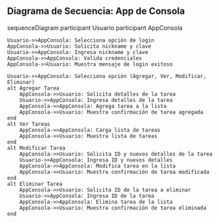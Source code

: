 ## Diagrama de Secuencia: App de Consola

sequenceDiagram
    participant Usuario
    participant AppConsola

    Usuario->>AppConsola: Selecciona opción de login
    AppConsola->>Usuario: Solicita nickname y clave
    Usuario->>AppConsola: Ingresa nickname y clave
    AppConsola->>AppConsola: Valida credenciales
    AppConsola->>Usuario: Muestra mensaje de login exitoso

    Usuario->>AppConsola: Selecciona opción (Agregar, Ver, Modificar, Eliminar)
    alt Agregar Tarea
        AppConsola->>Usuario: Solicita detalles de la tarea
        Usuario->>AppConsola: Ingresa detalles de la tarea
        AppConsola->>AppConsola: Agrega tarea a la lista
        AppConsola->>Usuario: Muestra confirmación de tarea agregada
    end
    alt Ver Tareas
        AppConsola->>AppConsola: Carga lista de tareas
        AppConsola->>Usuario: Muestra lista de tareas
    end
    alt Modificar Tarea
        AppConsola->>Usuario: Solicita ID y nuevos detalles de la tarea
        Usuario->>AppConsola: Ingresa ID y nuevos detalles
        AppConsola->>AppConsola: Modifica tarea en la lista
        AppConsola->>Usuario: Muestra confirmación de tarea modificada
    end
    alt Eliminar Tarea
        AppConsola->>Usuario: Solicita ID de la tarea a eliminar
        Usuario->>AppConsola: Ingresa ID de la tarea
        AppConsola->>AppConsola: Elimina tarea de la lista
        AppConsola->>Usuario: Muestra confirmación de tarea eliminada
    end


